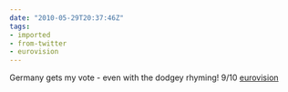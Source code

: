 ```yaml
---
date: "2010-05-29T20:37:46Z"
tags:
- imported
- from-twitter
- eurovision
---
```

Germany gets my vote - even with the dodgey rhyming\! 9/10 [eurovision](/tags/eurovision)
